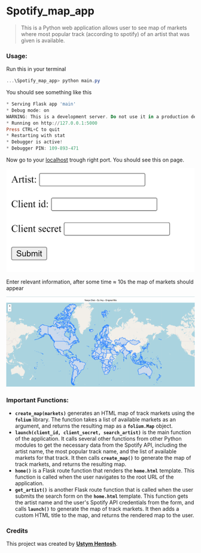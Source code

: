 # Spotify_map_app

> This is a Python web application allows user to see map of markets where most popular track (according to spotify) of an artist that was given is available.
> 

### Usage:

Run this in your terminal

```powershell
...\Spotify_map_app> python main.py
```

You should see something like this

```powershell
* Serving Flask app 'main'
* Debug mode: on
WARNING: This is a development server. Do not use it in a production deployment. Use a production WSGI server instead.
* Running on http://127.0.0.1:5000
Press CTRL+C to quit
* Restarting with stat
* Debugger is active!
* Debugger PIN: 109-893-471
```

Now go to your [localhost](http://127.0.0.1:5000) trough right port. You should see this on page.

![Untitled](https://github.com/ustymhentosh/Spotify_map_app/blob/develop/photos/p1.png)

Enter relevant information, after some time ≈ 10s the map of markets should appear

![Untitled](https://github.com/ustymhentosh/Spotify_map_app/blob/develop/photos/p2.png)

### Important Functions:

- **`create_map(markets)`** generates an HTML map of track markets using the **`folium`** library. The function takes a list of available markets as an argument, and returns the resulting map as a **`folium.Map`** object.
- **`launch(client_id, client_secret, search_artist)`** is the main function of the application. It calls several other functions from other Python modules to get the necessary data from the Spotify API, including the artist name, the most popular track name, and the list of available markets for that track. It then calls **`create_map()`** to generate the map of track markets, and returns the resulting map.
- **`home()`** is a Flask route function that renders the **`home.html`** template. This function is called when the user navigates to the root URL of the application.
- **`get_artist()`** is another Flask route function that is called when the user submits the search form on the **`home.html`** template. This function gets the artist name and the user's Spotify API credentials from the form, and calls **`launch()`** to generate the map of track markets. It then adds a custom HTML title to the map, and returns the rendered map to the user.

### **Credits**

This project was created by **[Ustym Hentosh](https://github.com/ustymhentosh)**.
